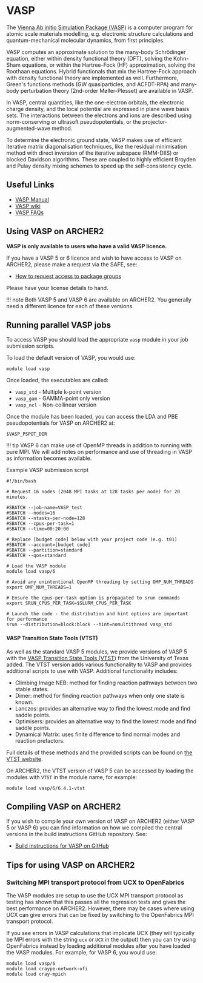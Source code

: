 # VASP

The [Vienna Ab initio Simulation Package (VASP)](http://www.vasp.at) is
a computer program for atomic scale materials modelling, e.g. electronic
structure calculations and quantum-mechanical molecular dynamics, from
first principles.

VASP computes an approximate solution to the many-body Schrödinger
equation, either within density functional theory (DFT), solving the
Kohn-Sham equations, or within the Hartree-Fock (HF) approximation,
solving the Roothaan equations. Hybrid functionals that mix the
Hartree-Fock approach with density functional theory are implemented as
well. Furthermore, Green's functions methods (GW quasiparticles, and
ACFDT-RPA) and many-body perturbation theory (2nd-order Møller-Plesset)
are available in VASP.

In VASP, central quantities, like the one-electron orbitals, the
electronic charge density, and the local potential are expressed in
plane wave basis sets. The interactions between the electrons and ions
are described using norm-conserving or ultrasoft pseudopotentials, or
the projector-augmented-wave method.

To determine the electronic ground state, VASP makes use of efficient
iterative matrix diagonalisation techniques, like the residual
minimisation method with direct inversion of the iterative subspace
(RMM-DIIS) or blocked Davidson algorithms. These are coupled to highly
efficient Broyden and Pulay density mixing schemes to speed up the
self-consistency cycle.

## Useful Links

   - [VASP Manual](https://www.vasp.at/wiki/index.php/The_VASP_Manual)
   - [VASP wiki](https://www.vasp.at/wiki/index.php/The_VASP_Manual)
   - [VASP FAQs](https://www.vasp.at/faqs/)

## Using VASP on ARCHER2

**VASP is only available to users who have a valid VASP licence.**

If you have a VASP 5 or 6 licence and wish to have access to VASP on
ARCHER2, please make a request via the SAFE, see:

   - [How to request access to package groups](https://epcced.github.io/safe-docs/safe-for-users/#how-to-request-access-to-a-package-group-licensed-software-or-restricted-features)

Please have your license details to hand.

!!! note
    Both VASP 5 and VASP 6 are available on ARCHER2. You generally need a
    different licence for each of these versions.

## Running parallel VASP jobs

To access VASP you should load the appropriate `vasp` module in your job
submission scripts.

To load the default version of VASP, you would use:

    module load vasp

Once loaded, the executables are called:

  - `vasp_std` - Multiple k-point version
  - `vasp_gam` - GAMMA-point only version
  - `vasp_ncl` - Non-collinear version

Once the module has been loaded, you can access the LDA and PBE
pseudopotentials for VASP on ARCHER2 at:

    $VASP_PSPOT_DIR

!!! tip
    VASP 6 can make use of OpenMP threads in addition to running with pure
    MPI. We will add notes on performance and use of threading in VASP as
    information becomes available.
    
Example VASP submission script

```slurm
#!/bin/bash

# Request 16 nodes (2048 MPI tasks at 128 tasks per node) for 20 minutes.   

#SBATCH --job-name=VASP_test
#SBATCH --nodes=16
#SBATCH --ntasks-per-node=128
#SBATCH --cpus-per-task=1
#SBATCH --time=00:20:00

# Replace [budget code] below with your project code (e.g. t01)
#SBATCH --account=[budget code] 
#SBATCH --partition=standard
#SBATCH --qos=standard

# Load the VASP module
module load vasp/6

# Avoid any unintentional OpenMP threading by setting OMP_NUM_THREADS
export OMP_NUM_THREADS=1

# Ensure the cpus-per-task option is propagated to srun commands
export SRUN_CPUS_PER_TASK=$SLURM_CPUS_PER_TASK

# Launch the code - the distribution and hint options are important for performance
srun --distribution=block:block --hint=nomultithread vasp_std
```


#### VASP Transition State Tools (VTST)

As well as the standard VASP 5 modules, we provide versions of VASP 5 with the
[VASP Transition State Tools (VTST)](http://theory.cm.utexas.edu/vtsttools/) from
the University of Texas added. The VTST version adds various functionality to VASP
and provides additional scripts to use with VASP. Additional functionality includes:

- Climbing Image NEB: method for finding reaction pathways between two stable states.
- Dimer: method for finding reaction pathways when only one state is known.
- Lanczos: provides an alternative way to find the lowest mode and find saddle points.
- Optimisers: provides an alternative way to find the lowest mode and find saddle points.
- Dynamical Matrix: uses finite difference to find normal modes and reaction prefactors.

Full details of these methods and the provided scripts can be found on
[the VTST website](http://theory.cm.utexas.edu/vtsttools/).

On ARCHER2, the VTST version of VASP 5 can be accessed by loading the modules with
`VTST` in the module name, for example:


```
module load vasp/6/6.4.1-vtst
```

## Compiling VASP on ARCHER2

If you wish to compile your own version of VASP on ARCHER2 (either VASP
5 or VASP 6) you can find information on how we compiled the central
versions in the build instructions GitHub repository. See:

   - [Build instructions for VASP on GitHub](https://github.com/hpc-uk/build-instructions/tree/main/apps/VASP)

## Tips for using VASP on ARCHER2

### Switching MPI transport protocol from UCX to OpenFabrics

The VASP modules are setup to use the UCX MPI transport protocol as testing has shown
that this passes all the regression tests and gives the best performance on ARCHER2.
However, there may be cases where using UCX can give errors that can be fixed by
switching to the OpenFabrics MPI transport protocol.

If you see errors in VASP calculations that implicate UCX (they will typically be
MPI errors with the string `ucx` or `UCX` in the output) then you can try using
OpenFabrics instead by loading additional modules after you have loaded the
VASP modules. For example, for VASP 6, you would use:

```
module load vasp/6
module load craype-network-ofi
module load cray-mpich
```


<!-- Temporarily removed peformance tips while they are updated

### Performance tips

The performance of VASP depends on the version of VASP used, the performance
of MPI collective operations, the choice of VASP parallelisation parameters
(`NCORE`/`NPAR` and `KPAR`) and how many MPI processes per node are used.

**VASP version** For the benchmarks studied, VASP 6.3.0 usually gives
better performance than the older VASP 5.4.4.pl2. The exception is for when
using higher node counts (above 8 nodes) for the CdTe benchmark (which uses
`vasp_ncl`). Users should generally use VASP 6.3.0 but it may be worth evaluating
the performance fo VASP 5.4.4.pl2 for your case if you are running larger
calculations, particularly when using the non-collinear version of VASP.

**MPI collective performance:** To ensure that the MPI collective operations give
the best performance, you should ensure that consecutive MPI rank IDs are pinned to
consecutive cores on a node to maximise shared memory optimisations in NUMA regions.
In practice, the recommended options to the `srun` command: `--hint=nomultithread`
and `--distribution=block:block` should always be specified when running VASP on
ARCHER2. You should also make sure that you use the UCX transport layer for MPI
rather than the default OpenFabrics transport layer. The VASP modules are setup
to enable this but if you are using your own compiled version of VASP you should
add the following lines to your job submission script before you run VASP 
(assuming that you compiled VASP using GCC):

```
module load PrgEnv-gnu
module load craype-network-ucx
module load cray-mpich-ucx
export UCX_IB_REG_METHODS=direct
```

**KPAR:** You should always use the maximum value of `KPAR` that is possible for
your calculation within the memory limits of what is possible.

**NCORE/NPAR:** We have found that the optimal values of `NCORE` (and hence `NPAR`)
depend on both the type of calculation you are performing (e.g. pure DFT, hybrid functional,
&Gamma;-point, non-collinear) and the number of nodes/cores you are using for your 
calculation. In practice, this means that you should experiment with different values
to find the best choice for your calculation. There is information below on the best 
choices for the benchmarks we have run on ARCHER2 that may serve as a useful starting
point. The performance difference from choosing different values can vary by up to
100% so it is worth spending time investigating this.

**MPI processes per node** We found that it is sometimes beneficial to performance to
use less MPI processes per node than the total number of cores per node in some cases
for the benchmarks used. We found that for the large TiO2 &Gamma;-point calculation it
was best to use just 64 MPI processes per node (leaving half of the cores idle). For
the CdTe non-collinear, multiple k-point benchmark, best performance was achieved when
all 128 cores on the node had an MPI process (128 MPI processes per node).

**OpenMP threads** The use of OpenMP threads did not improve performance or scaling
for either of the benchmarks used. This was true even for the TiO2 benchmark case where 
we used only 64 MPI processes per node, the performance was better with 64 idle cores
on a node rather than using the spare core for OpenMP threads. This seems to be because
when OpenMP threading is used, `NCORE` is fixed at a value of 1, which gives poor
performance.

## VASP performance data on ARCHER2

VASP performance data on ARCHER2 is currently available for two
different benchmark systems:

- TiO_2 Supercell, pure DFT functional, &Gamma;-point, 1080 atoms
- CdTe Supercell, hybrid DFT functional. 8 k-points, 65 atoms

### TiO_2 Supercell, pure DFT functional, Gamma-point, 1080 atoms

Basic information:

- Uses `vasp_gam`
- `NELM = 10`
- [Full TiO2 performance data](https://github.com/hpc-uk/archer-benchmarks/blob/main/others/VASP/analysis/VASP_TiO2_perf_analysis.ipynb)

Performance summary for best choices of MPI processes per node and NCORE at
different node counts. Performance reported as timing for `LOOP+` in seconds.

Performance summary:

- Best performance from VASP 6.3.0
- Best performance from 64 MPI processes per node - leaves 64 cores idle on each node
- Best performance with `NCORE = 64`
- Scales well to 16 nodes
- Using OpenMP threads results in worse performance

#### Full system, VASP 6.3.0

 - `vasp/6/6.3.0` module
 - GCC 11.2.0
 - AOCL 3.1 for BLAS/LAPACK/ScaLAPACK and FFTW
 - UCX for MPI transport layer

| Nodes | MPI processes per node | Total MPI processes | NCORE | 6.3.0 (full system) |
|------:|-----------------------:|--------------------:|------:|--------------------:|
|     1 |                     64 |                 128 |    64 |                3295 |
|     2 |                     64 |                 256 |    64 |                1548 |
|     4 |                     64 |                 512 |    64 |                 814 |
|     8 |                     64 |                 512 |    64 |                 416 |
|    16 |                     64 |                1024 |    64 |                 221 |
|    32 |                     64 |                2048 |    64 |                 131 |
|    64 |                     64 |                4096 |    64 |                  82 |


### CdTe Supercell, hybrid DFT functional. 8 k-points, 65 atoms

Basic information:

- Uses `vasp_ncl`
- `NELM = 6`
- [CdTe performance data](https://github.com/hpc-uk/archer-benchmarks/blob/main/others/VASP/analysis/VASP_CdTe_perf_analysis.ipynb)

Performance summary:

- VASP version:
  + Up to 8 nodes: best performance from VASP 6.3.0
  + 16 nodes or more: best performance from VASP 5.4.4.pl2
- Cores per node:
  + Best performance usually from 128 MPI processes per node - all cores occupied
  + At 64 nodes, best performance from 64 MPI processes per node - 64 core idle
- `NCORE`:
  + Up to 8 nodes: best performance with `NCORE = 4` (VASP 6.3.0)
  + 16 nodes or more: best performance with `NCORE = 16` (VASP 5.4.4.pl2)
- `KPAR = 2` is maximum that can be used on standard memory nodes 
- Scales well to 64 nodes
- Using OpenMP threads results in worse performance

#### Full system, VASP 6.3.0

 - `vasp/6/6.3.0` module
 - GCC 11.2.0
 - AOCL 3.1 for BLAS/LAPACK/ScaLAPACK and FFTW
 - UCX for MPI transport layer

| Nodes | MPI processes per node | Total MPI processes | NCORE | KPAR | 6.3.0 (full system) |
|------:|-----------------------:|--------------------:|------:|-----:|-------------------------:|
|     1 |                    128 |                 128 |     4 |    2 |                    19000 |
|     2 |                    128 |                 256 |     4 |    2 |                    10021 |
|     4 |                    128 |                 512 |     4 |    2 |                     5560 |
|     8 |                    128 |                1024 |     4 |    2 |                     3176 |
|    16 |                    128 |                2048 |     8 |    2 |                     2413 |
|    32 |                     64 |                2048 |    16 |    2 |                     1340 |
|    64 |                     64 |                4096 |    16 |    2 |                      908 |

-->

